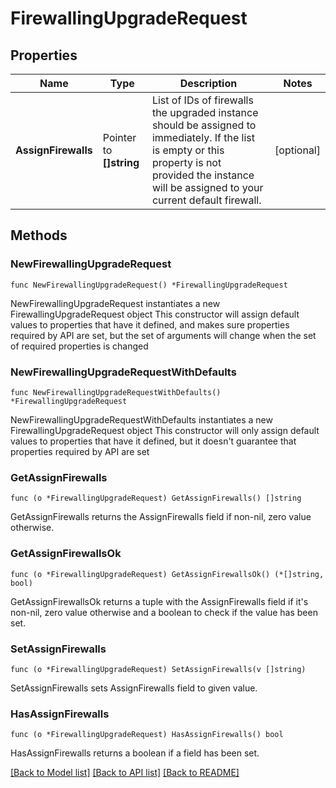 # FirewallingUpgradeRequest

## Properties

Name | Type | Description | Notes
------------ | ------------- | ------------- | -------------
**AssignFirewalls** | Pointer to **[]string** | List of IDs of firewalls the upgraded instance should be assigned to immediately. If the list is empty or this property is not provided the instance will be assigned to your current default firewall. | [optional] 

## Methods

### NewFirewallingUpgradeRequest

`func NewFirewallingUpgradeRequest() *FirewallingUpgradeRequest`

NewFirewallingUpgradeRequest instantiates a new FirewallingUpgradeRequest object
This constructor will assign default values to properties that have it defined,
and makes sure properties required by API are set, but the set of arguments
will change when the set of required properties is changed

### NewFirewallingUpgradeRequestWithDefaults

`func NewFirewallingUpgradeRequestWithDefaults() *FirewallingUpgradeRequest`

NewFirewallingUpgradeRequestWithDefaults instantiates a new FirewallingUpgradeRequest object
This constructor will only assign default values to properties that have it defined,
but it doesn't guarantee that properties required by API are set

### GetAssignFirewalls

`func (o *FirewallingUpgradeRequest) GetAssignFirewalls() []string`

GetAssignFirewalls returns the AssignFirewalls field if non-nil, zero value otherwise.

### GetAssignFirewallsOk

`func (o *FirewallingUpgradeRequest) GetAssignFirewallsOk() (*[]string, bool)`

GetAssignFirewallsOk returns a tuple with the AssignFirewalls field if it's non-nil, zero value otherwise
and a boolean to check if the value has been set.

### SetAssignFirewalls

`func (o *FirewallingUpgradeRequest) SetAssignFirewalls(v []string)`

SetAssignFirewalls sets AssignFirewalls field to given value.

### HasAssignFirewalls

`func (o *FirewallingUpgradeRequest) HasAssignFirewalls() bool`

HasAssignFirewalls returns a boolean if a field has been set.


[[Back to Model list]](../README.md#documentation-for-models) [[Back to API list]](../README.md#documentation-for-api-endpoints) [[Back to README]](../README.md)


